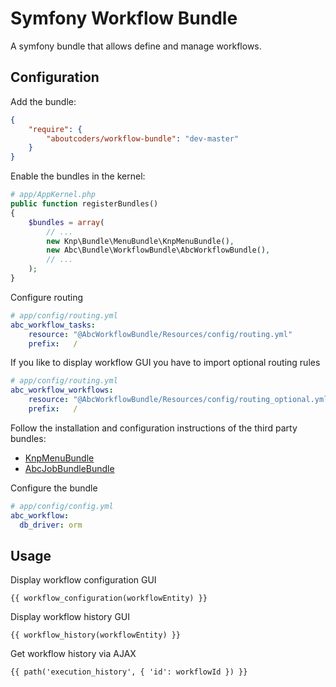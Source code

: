 Symfony Workflow Bundle
==========================

A symfony bundle that allows define and manage workflows.

## Configuration

Add the bundle:

``` json
{
    "require": {
        "aboutcoders/workflow-bundle": "dev-master"
    }
}
```

Enable the bundles in the kernel:

``` php
# app/AppKernel.php
public function registerBundles()
{
    $bundles = array(
        // ...
        new Knp\Bundle\MenuBundle\KnpMenuBundle(),
        new Abc\Bundle\WorkflowBundle\AbcWorkflowBundle(),
        // ...
    );
}
```

Configure routing 

``` yaml
# app/config/routing.yml
abc_workflow_tasks:
    resource: "@AbcWorkflowBundle/Resources/config/routing.yml"
    prefix:   /
```

If you like to display workflow GUI you have to import optional routing rules

``` yaml
# app/config/routing.yml
abc_workflow_workflows:
    resource: "@AbcWorkflowBundle/Resources/config/routing_optional.yml"
    prefix:   /
```
 
 
Follow the installation and configuration instructions of the third party bundles:

* [KnpMenuBundle](https://github.com/KnpLabs/KnpMenuBundle/blob/master/Resources/doc/index.md)
* [AbcJobBundleBundle](https://bitbucket.org/hasc/job-bundle)

Configure the bundle

``` yaml
# app/config/config.yml
abc_workflow:
  db_driver: orm
```

## Usage

Display workflow configuration GUI

``` twig
{{ workflow_configuration(workflowEntity) }}
```

Display workflow history GUI

``` twig
{{ workflow_history(workflowEntity) }}
```

Get workflow history via AJAX

``` twig
{{ path('execution_history', { 'id': workflowId }) }}
```